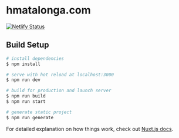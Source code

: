 # hmatalonga.com

[![Netlify Status](https://api.netlify.com/api/v1/badges/95b3d916-c247-40ea-b52a-fe3d2169991c/deploy-status)](https://app.netlify.com/sites/nostalgic-meitner-6578e6/deploys)

## Build Setup

```bash
# install dependencies
$ npm install

# serve with hot reload at localhost:3000
$ npm run dev

# build for production and launch server
$ npm run build
$ npm run start

# generate static project
$ npm run generate
```

For detailed explanation on how things work, check out [Nuxt.js docs](https://nuxtjs.org).

